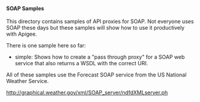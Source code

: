#### SOAP Samples

This directory contains samples of API proxies for SOAP. Not everyone uses SOAP
these days but these samples will show how to use it productively with
Apigee.

There is one sample here so far:

* simple: Shows how to create a "pass through proxy" for a SOAP web service
that also returns a WSDL with the correct URI.

All of these samples use the Forecast SOAP service from the US National
Weather Service.

http://graphical.weather.gov/xml/SOAP_server/ndfdXMLserver.ph

